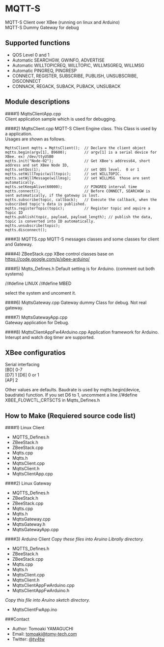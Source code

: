 MQTT-S
======
  MQTT-S Client over XBee  (running on linux and Arduino)  
  MQTT-S Dummy Gateway for debug  

Supported functions
-------------------

*  QOS Level 0 and 1
*  Automatic SEARCHGW, GWINFO, ADVERTISE
*  Automatic WILLTOPICREQ, WILLTOPIC, WILLMSGREQ, WILLMSG
*  Automatic PINGREQ, PINGRESP
*  CONNECT, REGISTER, SUBSCRIBE, PUBLISH, UNSUBSCRIBE, DISCONNECT
*  CONNACK, REGACK, SUBACK, PUBACK, UNSUBACK
  
Module descriptions
-------------------  
####1) MqttsClientApp.cpp  
Client application sample which is used for debugging.

####2) MqttsClient.cpp
  MQTT-S Client Engine class. This Class is used by  a application.  
  Usages are shown as follows.
  
    MqttsClient mqtts = MqttsClient();  // Declare the client object
    mqtts.begin(argv[1], B9600);        // argv[1] is a serial device for XBee. ex) /dev/ttyUSB0 
    mqtts.init("Node-02");              // Get XBee's address64, short address and set XBee Node ID, 
    mqtts.setQos(1);                    // set QOS level.  0 or 1
    mqtts.setWillTopic(willtopic);      // set WILLTOPIC.   
    mqtts.setWillMessage(willmsg);      // set WILLMSG  those are sent automatically. 
    mqtts.setKeepAlive(60000);          // PINGREQ interval time
    mqtts.connect();                    // Before CONNECT, SEARCHGW is sent automatically, if the gateway is lost.
    mqtts.subscribe(topic, callback);   // Execute the callback, when the subscribed topic's data is published.
    mqtts.registerTopic(topic);         // Register topic and aquire a Topic ID 
    mqtts.publish(topic, payload, payload_length); // publish the data, topic is converted into ID automatically.
    mqtts.unsubscribe(topic);  
    mqtts.disconnect();
    
####3) MQTTS.cpp 
  MQTT-S messages classes and some classes for client and Gateway.
    
####4) ZBeeStack.cpp
  XBee control classes base on https://code.google.com/p/xbee-arduino/ 
    
####5) Mqtts_Defines.h
  Default setting is for Arduino.  (comment out both systems)
    
  //#define LINUX 
  //#define MBED
    
  select the system and uncoment it.
    
####6) MqttsGateway.cpp
  Gateway dummy Class for debug. Not real gateway.
    
####7) MqttsGatewayApp.cpp  
  Gateway application for Debug. 
  
####8) MqttsClientAppFw4Arduino.cpp
  Application framework for Arduino.
  Interupt and  watch dog timer are supported.
  
   
   
  
XBee configuratios
----------------------
  Serial interfacing  
  [BD] 0-7   
  [D7] 1 
  [D6] 0 or 1  
  [AP] 2

  Other values are defaults. Baudrate is used by  mqtts.begin(device, baudrate) function. 
  If you set D6 to 1, uncomment a line //#define XBEE_FLOWCTL_CRTSCTS in Mqtts_Defines.h
  

How to Make (Requiered source code list)
-----------
####1) Linux Client
*  MQTTS_Defines.h  
*  ZBeeStack.h  
*  ZBeeStack.cpp  
*  Mqtts.cpp  
*  Mqtts.h  
*  MqttsClient.cpp  
*  MqttsClient.h  
*  MqttsClientApp.cpp  

####2) Linux Gateway
*  MQTTS_Defines.h
*  ZBeeStack.h
*  ZBeeStack.cpp
*  Mqtts.cpp
*  Mqtts.h
*  MqttsGateway.cpp
*  MqttsGateway.h
*  MqttsGatewayApp.cpp
  
####3) Arduino Client
_Copy these files into Aruino Librally directory._
*  MQTTS_Defines.h
*  ZBeeStack.h
*  ZBeeStack.cpp
*  Mqtts.cpp
*  Mqtts.h
*  MqttsClient.cpp
*  MqttsClient.h
*  MqttsClientAppFwArduino.cpp
*  MqttsClientAppFwArduino.h

_Copy this file into Aruino sketch directory._
*  MqttsClientFwApp.ino
  
  
  
###Contact


* Author:    Tomoaki YAMAGUCHI
* Email:     tomoaki@tomy-tech.com
* Twitter:   [@ty4tw]



[@ty4tw]:                     http://twitter.com/ty4tw


